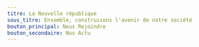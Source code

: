 ```yaml
---
titre: La Nouvelle république
sous_titre: Ensemble, construisons l'avenir de notre société
bouton_principal: Nous Rejoindre
bouton_secondaire: Nos Actu
---
```

